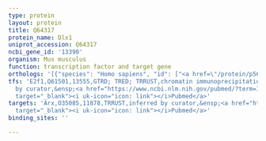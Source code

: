 ```yaml
---
type: protein
layout: protein
title: Q64317
protein_name: Dlx1
uniprot_accession: Q64317
ncbi_gene_id: '13390'
organism: Mus musculus
function: transcription factor and target gene
orthologs: '[{"species": "Homo sapiens", "id": ["<a href=\"/protein/p56177\">P56177</a>"]}, {"species": "Rattus norvegicus", "id": ["G3V669"]}]'
tfs: 'E2f1,Q61501,13555,GTRD; TRED; TRRUST,chromatin immunoprecipitation assay; inferred
  by curator,&ensp;<a href="https://www.ncbi.nlm.nih.gov/pubmed/?term=17202159%5Buid%5D+OR+27924024%5Buid%5D+OR+29087512%5Buid%5D+OR+22699903%5Buid%5D"
  target="_blank"><i uk-icon="icon: link"></i>Pubmed</a>'
targets: 'Arx,O35085,11878,TRRUST,inferred by curator,&ensp;<a href="https://www.ncbi.nlm.nih.gov/pubmed/?term=29087512%5Buid%5D+OR+15682394%5Buid%5D"
  target="_blank"><i uk-icon="icon: link"></i>Pubmed</a>'
binding_sites: ''

---
```

